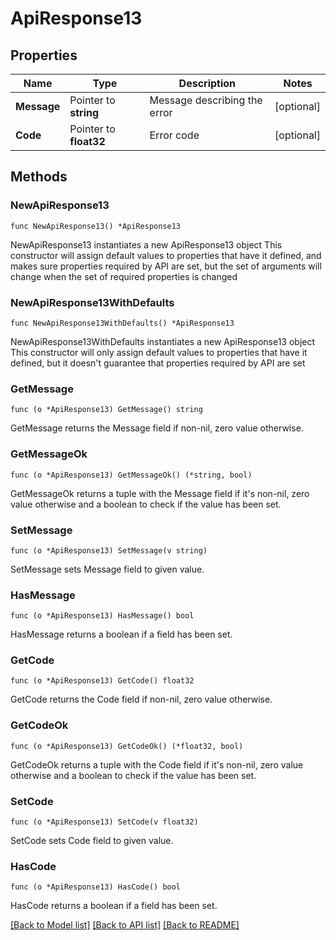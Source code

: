 # ApiResponse13

## Properties

Name | Type | Description | Notes
------------ | ------------- | ------------- | -------------
**Message** | Pointer to **string** | Message describing the error | [optional] 
**Code** | Pointer to **float32** | Error code | [optional] 

## Methods

### NewApiResponse13

`func NewApiResponse13() *ApiResponse13`

NewApiResponse13 instantiates a new ApiResponse13 object
This constructor will assign default values to properties that have it defined,
and makes sure properties required by API are set, but the set of arguments
will change when the set of required properties is changed

### NewApiResponse13WithDefaults

`func NewApiResponse13WithDefaults() *ApiResponse13`

NewApiResponse13WithDefaults instantiates a new ApiResponse13 object
This constructor will only assign default values to properties that have it defined,
but it doesn't guarantee that properties required by API are set

### GetMessage

`func (o *ApiResponse13) GetMessage() string`

GetMessage returns the Message field if non-nil, zero value otherwise.

### GetMessageOk

`func (o *ApiResponse13) GetMessageOk() (*string, bool)`

GetMessageOk returns a tuple with the Message field if it's non-nil, zero value otherwise
and a boolean to check if the value has been set.

### SetMessage

`func (o *ApiResponse13) SetMessage(v string)`

SetMessage sets Message field to given value.

### HasMessage

`func (o *ApiResponse13) HasMessage() bool`

HasMessage returns a boolean if a field has been set.

### GetCode

`func (o *ApiResponse13) GetCode() float32`

GetCode returns the Code field if non-nil, zero value otherwise.

### GetCodeOk

`func (o *ApiResponse13) GetCodeOk() (*float32, bool)`

GetCodeOk returns a tuple with the Code field if it's non-nil, zero value otherwise
and a boolean to check if the value has been set.

### SetCode

`func (o *ApiResponse13) SetCode(v float32)`

SetCode sets Code field to given value.

### HasCode

`func (o *ApiResponse13) HasCode() bool`

HasCode returns a boolean if a field has been set.


[[Back to Model list]](../README.md#documentation-for-models) [[Back to API list]](../README.md#documentation-for-api-endpoints) [[Back to README]](../README.md)


